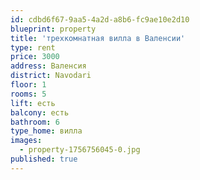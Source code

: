 ```yaml
---
id: cdbd6f67-9aa5-4a2d-a8b6-fc9ae10e2d10
blueprint: property
title: 'трехкомнатная вилла в Валенсии'
type: rent
price: 3000
address: Валенсия
district: Navodari
floor: 1
rooms: 5
lift: есть
balcony: есть
bathroom: 6
type_home: вилла
images:
  - property-1756756045-0.jpg
published: true
---
```

